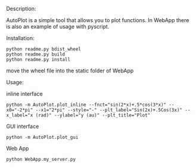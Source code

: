 Description:

AutoPlot is a simple tool that allows you to plot functions.
In WebApp there is also an example of usage with pyscript.

Installation:

```
python readme.py bdist_wheel
python readme.py build
python readme.py install
```
move the wheel file into the static folder of WebApp

Usage:

inline interface
``` 
python -m AutoPlot.plot_inline --fnct="sin(2*x)+.5*cos(3*x)" --x0="-2*pi" --x1="2*pi" --style="-" --plt_label="Sin(2x)+.5Cos(3x)" --x_label="x (rad)" --ylabel="y (au)" --plt_title="Plot"
```

GUI interface 
``` 
python -m AutoPlot.plot_gui
```

Web App
``` 
python WebApp.my_server.py
``` 